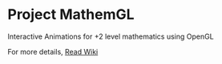 # Project MathemGL
Interactive Animations for +2 level mathematics using OpenGL

For more details, [Read Wiki](https://github.com/SriAstitva/project-mathemGL/wiki/Project-Details)
